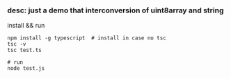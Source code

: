### desc: just a demo that interconversion of uint8array and string

install && run

```shell
npm install -g typescript  # install in case no tsc
tsc -v
tsc test.ts

# run
node test.js

```

